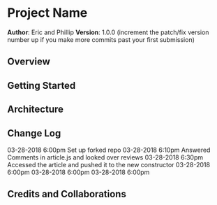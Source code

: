 # Project Name

**Author**: Eric and Phillip
**Version**: 1.0.0 (increment the patch/fix version number up if you make more commits past your first submission)

## Overview
<!-- Provide a high level overview of what this application is and why you are building it, beyond the fact that it's an assignment for a Code Fellows 301 class. (i.e. What's your problem domain?) -->

## Getting Started
<!-- What are the steps that a user must take in order to build this app on their own machine and get it running? -->

## Architecture
<!-- Provide a detailed description of the application design. What technologies (languages, libraries, etc) you're using, and any other relevant design information. -->

## Change Log
<!-- Use this are to document the iterative changes made to your application as each feature is successfully implemented. Use time stamps. Here's an examples: -->

03-28-2018 6:00pm Set up forked repo
03-28-2018 6:10pm Answered Comments in article.js and looked over reviews
03-28-2018 6:30pm Accessed the article and pushed it to the new constructor
03-28-2018 6:00pm
03-28-2018 6:00pm
03-28-2018 6:00pm

## Credits and Collaborations
<!-- Give credit (and a link) to other people or resources that helped you build this application. -->
